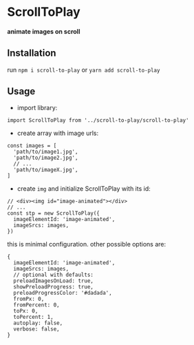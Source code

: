 # ScrollToPlay
#### animate images on scroll

## Installation

run `npm i scroll-to-play` or `yarn add scroll-to-play`

## Usage

* import library:
```ecmascript 6
import ScrollToPlay from '../scroll-to-play/scroll-to-play'
```

* create array with image urls:
```ecmascript 6
const images = [
  'path/to/image1.jpg',
  'path/to/image2.jpg',
  // ...
  'path/to/imageX.jpg',
]
```

* create `img` and initialize ScrollToPlay with its id:
```ecmascript 6
// <div><img id="image-animated"></div>
// ...
const stp = new ScrollToPlay({
  imageElementId: 'image-animated',
  imageSrcs: images,
})
```
this is minimal configuration. other possible options are:
```ecmascript 6
{
  imageElementId: 'image-animated',
  imageSrcs: images,
  // optional with defaults:
  preloadImagesOnLoad: true,
  showPreloadProgress: true,
  preloadProgressColor: '#dadada',
  fromPx: 0,
  fromPercent: 0,
  toPx: 0,
  toPercent: 1,
  autoplay: false,
  verbose: false,
}
```
